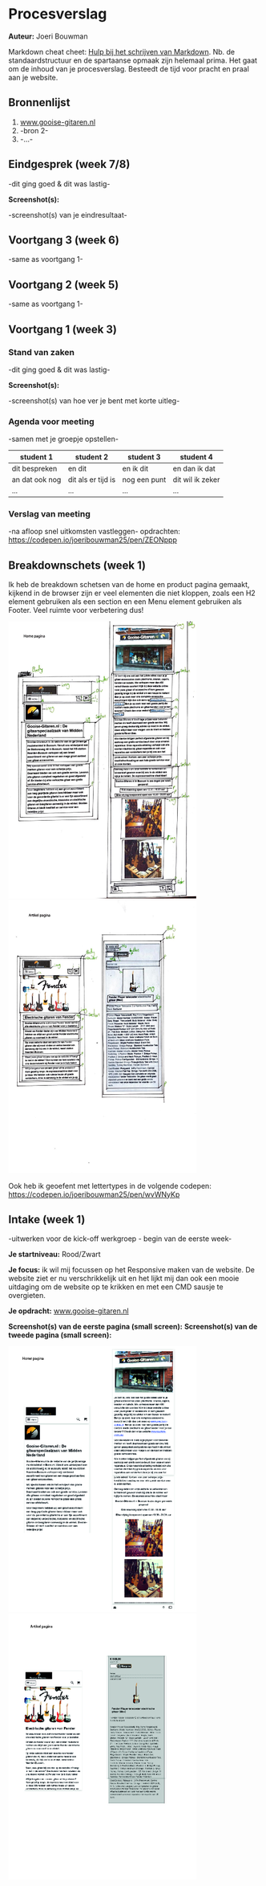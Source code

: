 # Procesverslag
**Auteur:** Joeri Bouwman

Markdown cheat cheet: [Hulp bij het schrijven van Markdown](https://github.com/adam-p/markdown-here/wiki/Markdown-Cheatsheet). Nb. de standaardstructuur en de spartaanse opmaak zijn helemaal prima. Het gaat om de inhoud van je procesverslag. Besteedt de tijd voor pracht en praal aan je website.



## Bronnenlijst
1. www.gooise-gitaren.nl
2. -bron 2-
3. -...-



## Eindgesprek (week 7/8)

-dit ging goed & dit was lastig-

**Screenshot(s):**

-screenshot(s) van je eindresultaat-



## Voortgang 3 (week 6)

-same as voortgang 1-



## Voortgang 2 (week 5)

-same as voortgang 1-



## Voortgang 1 (week 3)

### Stand van zaken

-dit ging goed & dit was lastig-

**Screenshot(s):**

-screenshot(s) van hoe ver je bent met korte uitleg-

### Agenda voor meeting

-samen met je groepje opstellen-

| student 1      | student 2          | student 3    | student 4        |
| ---            | ---                | ---          | ---              |
| dit bespreken  | en dit             | en ik dit    | en dan ik dat    |
| an dat ook nog | dit als er tijd is | nog een punt | dit wil ik zeker |
| ...            | ...                | ...          | ...              |

### Verslag van meeting

-na afloop snel uitkomsten vastleggen-
opdrachten:
https://codepen.io/joeribouwman25/pen/ZEONppp


## Breakdownschets (week 1)

Ik heb de breakdown schetsen van de home en product pagina gemaakt, kijkend in de browser zijn er veel elementen die niet kloppen, zoals een H2 element gebruiken als een section en een Menu element gebruiken als Footer. Veel ruimte voor verbetering dus!

<img src="images/Breakdownschets Homepagina.jpeg" width="375px" alt="Breakdown schets van Homepagina van de website"><img src="images/Breakdownschets Productpagina.jpeg" width="375px" alt="Breakdown schets van productpagina van de website">

Ook heb ik geoefent met lettertypes in de volgende codepen:
https://codepen.io/joeribouwman25/pen/wvWNyKp


## Intake (week 1)
-uitwerken voor de kick-off werkgroep - begin van de eerste week-

**Je startniveau:** Rood/Zwart

**Je focus:** ik wil mij focussen op het Responsive maken van de website. De website ziet er nu verschrikkelijk uit en het lijkt mij dan ook een mooie uitdaging om de website op te krikken en met een CMD sausje te overgieten. 

**Je opdracht:** www.gooise-gitaren.nl

**Screenshot(s) van de eerste pagina (small screen):**    **Screenshot(s) van de tweede pagina (small screen):**

<img src="images/Home Pagina-gooise.jpg" width="375px" alt="Homepagina van de website">   <img src="images/Product Pagina-gooise.jpg" width="375px" alt="product pagina van website">




